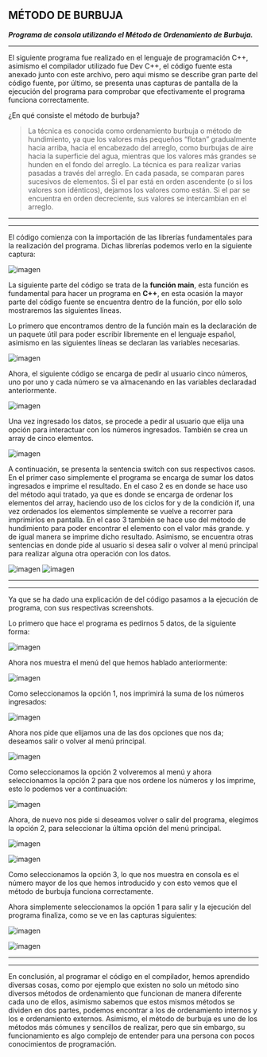 ## **MÉTODO DE BURBUJA**


***Programa de consola utilizando el Método de Ordenamiento de Burbuja.***

------------

El siguiente programa fue realizado en el lenguaje de programación C++, asimismo el compilador utilizado fue Dev C++, el código fuente esta anexado junto con este archivo, pero aqui mismo se describe gran parte del código fuente, por último, se presenta unas capturas de pantalla de la ejecución del programa para comprobar que efectivamente el programa funciona correctamente.

¿En qué consiste el método de burbuja?

> La técnica es conocida como ordenamiento burbuja o método de hundimiento, ya que los valores más pequeños “flotan” gradualmente hacia arriba, hacia el encabezado del arreglo, como burbujas de aire hacia la superficie del agua, mientras que los valores más grandes se hunden en el fondo del arreglo. La técnica es para realizar varias pasadas a través del arreglo. En cada pasada, se comparan pares sucesivos de elementos. Si el par está en orden ascendente (o si los valores son idénticos), dejamos los valores como están. Si el par se encuentra en orden decreciente, sus valores se intercambian en el arreglo.


------------


------------

El código comienza con la importación de las librerías fundamentales para la realización del programa. Dichas librerías podemos verlo en la siguiente captura:

![imagen](https://user-images.githubusercontent.com/71055467/97707776-66088280-1a7d-11eb-84e2-992f6791e7e5.png)

La siguiente parte del código se trata de la **función main**, esta función es fundamental para hacer un programa en **C++**, en esta ocasión la mayor parte del código fuente se encuentra dentro de la función, por ello solo mostraremos las siguientes líneas.

Lo primero que encontramos dentro de la función main es la declaración de un paquete útil para poder escribir libremente en el lenguaje español, asimismo en las siguientes líneas se declaran las variables necesarias.

![imagen](https://user-images.githubusercontent.com/71055467/97708291-2726fc80-1a7e-11eb-8d65-71c8a70d31ff.png)

Ahora, el siguiente código se encarga de pedir al usuario cinco números, uno por uno y cada número se va almacenando en las variables  declaradad anteriormente.

![imagen](https://user-images.githubusercontent.com/71055467/97708412-635a5d00-1a7e-11eb-9e1b-3d73e7e3e864.png)

Una vez ingresado los datos, se procede a pedir al usuario que elija una opción para interactuar con los números ingresados. También se  crea un array de cinco elementos.

![imagen](https://user-images.githubusercontent.com/71055467/97708673-c77d2100-1a7e-11eb-9d83-4c99a49e2244.png)

A continuación, se presenta la sentencia switch con sus respectivos casos. En el primer caso simplemente el programa se encarga de sumar los datos ingresados e imprime el resultado.
En el caso 2 es en donde se hace uso del método aqui tratado, ya que es donde se encarga de ordenar los elementos del array, haciendo uso de los ciclos for y de la condición if, una vez ordenados los elementos simplemente se vuelve a recorrer para imprimirlos en pantalla.
En el caso 3 también se hace uso del método de hundimiento para poder encontrar el elemento con el valor más grande. y de igual manera se imprime dicho resultado.
Asimismo, se encuentra otras sentencias en donde pide al usuario si desea salir o volver al menú principal para realizar alguna otra operación con los datos. 

![imagen](https://user-images.githubusercontent.com/71055467/97709564-2c854680-1a80-11eb-840f-e9e7917b109b.png)
![imagen](https://user-images.githubusercontent.com/71055467/97709601-37d87200-1a80-11eb-9367-ca9ceeda29b7.png)

------------


------------


Ya que se ha dado una explicación de del código pasamos a la ejecución de  programa, con sus respectivas screenshots.

Lo primero que hace el programa es pedirnos 5 datos, de la siguiente forma:

![imagen](https://user-images.githubusercontent.com/71055467/97709937-b6cdaa80-1a80-11eb-9e15-8789719a427d.png)

Ahora nos muestra el menú del que hemos hablado anteriormente:

![imagen](https://user-images.githubusercontent.com/71055467/97710041-d664d300-1a80-11eb-9779-56aa4a4f73bf.png)

Como seleccionamos la opción 1, nos imprimirá la suma de los números ingresados:

![imagen](https://user-images.githubusercontent.com/71055467/97710137-f85e5580-1a80-11eb-884d-a71d5a2220c0.png)

Ahora nos pide que elijamos una de las dos opciones que nos da; deseamos salir o volver al menú principal.

![imagen](https://user-images.githubusercontent.com/71055467/97710263-26dc3080-1a81-11eb-88da-2b0bed3fda80.png)

Como seleccionamos la opción 2 volveremos al menú y ahora seleccionamos la opción 2 para que nos ordene los números y los imprime, esto lo podemos ver a continuación:

![imagen](https://user-images.githubusercontent.com/71055467/97710504-71f64380-1a81-11eb-8015-f3bd53b50d27.png)

Ahora, de nuevo nos pide si deseamos volver o salir del programa, elegimos la opción 2, para seleccionar la última opción del menú principal.

![imagen](https://user-images.githubusercontent.com/71055467/97710675-aec23a80-1a81-11eb-9e62-19203e070b8f.png)

![imagen](https://user-images.githubusercontent.com/71055467/97710732-c00b4700-1a81-11eb-81fd-d18710d18206.png)

Como seleccionamos la opción 3, lo que nos muestra en consola es el número mayor de los que hemos introducido y con esto vemos que el método de burbuja funciona correctamente.

Ahora simplemente seleccionamos la opción 1 para salir y la ejecución del programa finaliza, como se ve en las capturas siguientes:

![imagen](https://user-images.githubusercontent.com/71055467/97710981-16788580-1a82-11eb-8e01-fbc7d23ac32d.png)

![imagen](https://user-images.githubusercontent.com/71055467/97711010-22fcde00-1a82-11eb-99a0-60366e9b687c.png)


------------


------------


En conclusión, al programar el código en el compilador, hemos aprendido diversas cosas, como por ejemplo que existen no solo un método sino diversos métodos de ordenamiento que funcionan de manera diferente cada uno de ellos, asimismo sabemos que estos mismos métodos se dividen en dos partes, podemos encontrar a los de ordenamiento internos y los e ordenamiento externos. Asimismo, el método de burbuja es uno de los métodos más cómunes y sencillos de realizar, pero que  sin embargo, su funcionamiento es algo complejo de entender para una persona con pocos conocimientos de programación.
